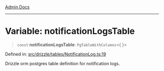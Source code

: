 [Admin Docs](/)

***

# Variable: notificationLogsTable

> `const` **notificationLogsTable**: `PgTableWithColumns`\<\{ \}\>

Defined in: [src/drizzle/tables/NotificationLog.ts:19](https://github.com/Sourya07/talawa-api/blob/ead7a48e0174153214ee7311f8b242ee1c1a12ca/src/drizzle/tables/NotificationLog.ts#L19)

Drizzle orm postgres table definition for notification logs.

